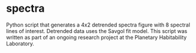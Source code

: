 # spectra
Python script that generates a 4x2 detrended spectra figure with 8 spectral lines of interest. Detrended data uses the Savgol fit model. This script was written as part of an ongoing research project at the Planetary Habitability Laboratory.
